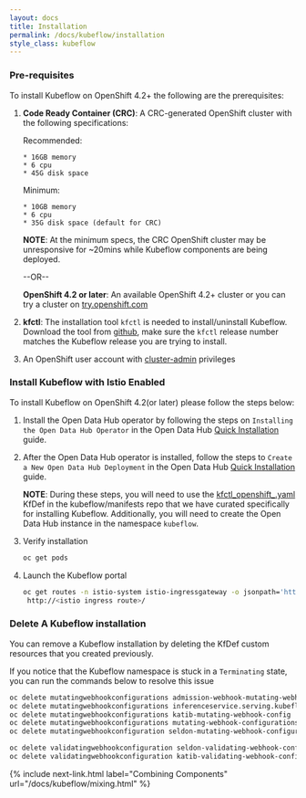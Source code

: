 ```yaml
---
layout: docs
title: Installation
permalink: /docs/kubeflow/installation
style_class: kubeflow
---
```


### Pre-requisites
To install Kubeflow on OpenShift 4.2+ the following are the prerequisites:
1. **Code Ready Container (CRC)**:  A CRC-generated OpenShift cluster with the following specifications:

   Recommended:
   ```
   * 16GB memory
   * 6 cpu
   * 45G disk space
   ```

   Minimum:
   ```
   * 10GB memory
   * 6 cpu
   * 35G disk space (default for CRC)
   ```

   **NOTE**: At the minimum specs, the CRC OpenShift cluster may be unresponsive for ~20mins while Kubeflow components are being deployed.

   --OR--

   **OpenShift 4.2 or later**: An available OpenShift 4.2+ cluster or you can try a cluster on [try.openshift.com](https://try.openshift.com)

1. **kfctl**: The installation tool `kfctl` is needed to install/uninstall Kubeflow. Download the tool from [github](https://github.com/kubeflow/kubeflow/releases/), make sure the `kfctl` release number matches the Kubeflow release you are trying to install. 

1. An OpenShift user account with [cluster-admin](https://docs.openshift.com/container-platform/4.4/authentication/using-rbac.html#creating-cluster-admin_using-rbac) privileges


### Install Kubeflow with Istio Enabled

To install Kubeflow on OpenShift 4.2(or later) please follow the steps below:
1. Install the Open Data Hub operator by following the steps on `Installing the Open Data Hub Operator` in the Open Data Hub [Quick Installation](../getting-started/quick-installation.html#installing-the-open-data-hub-operator) guide.

1. After the Open Data Hub operator is installed, follow the steps to `Create a New Open Data Hub Deployment` in the Open Data Hub [Quick Installation](../getting-started/quick-installation.html#create-a-new-open-data-hub-deployment) guide.

   **NOTE**: During these steps, you will need to use the [kfctl_openshift_<versionnumber>.yaml](https://github.com/kubeflow/manifests/tree/master/kfdef) KfDef in the kubeflow/manifests repo that we have curated specifically for installing Kubeflow. Additionally, you will need to create the Open Data Hub instance in the namespace `kubeflow`.

1. Verify installation
    ```bash
    oc get pods
    ```

1. Launch the Kubeflow portal
    ```bash
    oc get routes -n istio-system istio-ingressgateway -o jsonpath='http://{.spec.host}/'
     http://<istio ingress route>/
    ```

### Delete A Kubeflow installation
You can remove a Kubeflow installation by deleting the KfDef custom resources that you created previously.

If you notice that the Kubeflow namespace is stuck in a `Terminating` state, you can run the commands below to resolve this issue

```bash
oc delete mutatingwebhookconfigurations admission-webhook-mutating-webhook-configuration
oc delete mutatingwebhookconfigurations inferenceservice.serving.kubeflow.org
oc delete mutatingwebhookconfigurations katib-mutating-webhook-config
oc delete mutatingwebhookconfigurations mutating-webhook-configurations
oc delete mutatingwebhookconfiguration seldon-mutating-webhook-configuration-kubeflow

oc delete validatingwebhookconfiguration seldon-validating-webhook-configuration-kubeflow
oc delete validatingwebhookconfiguration katib-validating-webhook-config
```

{% include next-link.html label="Combining Components" url="/docs/kubeflow/mixing.html" %}
